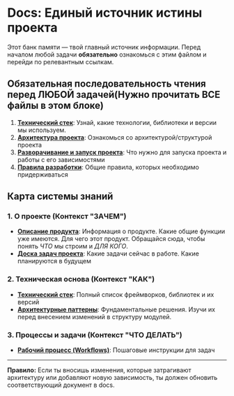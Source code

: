 # Docs: Единый источник истины проекта

Этот банк памяти — твой главный источник информации. Перед началом любой задачи **обязательно** ознакомься с этим файлом и перейди по релевантным ссылкам.

## Обязательная последовательность чтения перед ЛЮБОЙ задачей(Нужно прочитать ВСЕ файлы в этом блоке)

1.  **[Технический стек](../package.json)**: Узнай, какие технологии, библиотеки и версии мы используем.
2.  **[Архитектура проекта](./ARCHITECTURE.md)**: Ознакомься со архитектурой/структурой проекта
3.  **[Разворачивание и запуск проекта](./DEVELOPMENT.md)**: Что нужно для запуска проекта и работы с его зависимостями
4.  **[Правила разработки](./DEV_RULES.md)**: Общие правила, которых необходимо придерживаться

## Карта системы знаний

### 1. О проекте (Контекст "ЗАЧЕМ")
- **[Описание продукта](./FEATURES.md)**: Информация о продукте. Какие общие функции уже имеются. Для чего этот продукт. Обращайся сюда, чтобы понять *ЧТО* мы строим и *ДЛЯ КОГО*.
- **[Доска задач проекта](./TASKS.md)**: Какие задачи сейчас в работе. Какие планируются в будущем

### 2. Техническая основа (Контекст "КАК")
- **[Технический стек](../package.json)**: Полный список фреймворков, библиотек и их версий
- **[Архитектурные паттерны](./ARCHITECTURE.md)**: Фундаментальные решения. Изучи их перед внесением изменений в структуру модулей.

### 3. Процессы и задачи (Контекст "ЧТО ДЕЛАТЬ")
- **[Рабочий процесс (Workflows)](./WORKFLOW.md)**: Пошаговые инструкции для задач

---
**Правило:** Если ты вносишь изменения, которые затрагивают архитектуру или добавляют новую зависимость, ты должен обновить соответствующий документ в docs.
